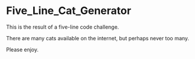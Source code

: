 # Five_Line_Cat_Generator
This is the result of a five-line code challenge.

There are many cats available on the internet, but perhaps never too many. 

Please enjoy.
